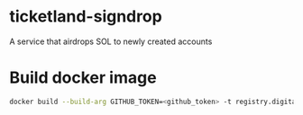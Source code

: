 # ticketland-signdrop
A service that airdrops SOL to newly created accounts


# Build docker image

```bash
docker build --build-arg GITHUB_TOKEN=<github_token> -t registry.digitalocean.com/ticketland/ticketland-signdrop:<version> -f ./operations/signdrop/Dockerfile ./
```
